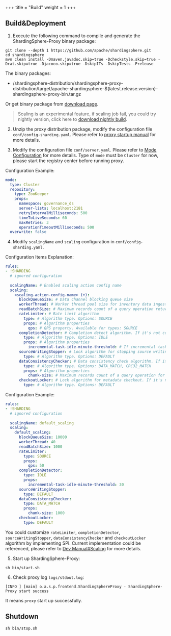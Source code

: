 +++
title = "Build"
weight = 1
+++

## Build&Deployment

1. Execute the following command to compile and generate the ShardingSphere-Proxy binary package:

```
git clone --depth 1 https://github.com/apache/shardingsphere.git
cd shardingsphere
mvn clean install -Dmaven.javadoc.skip=true -Dcheckstyle.skip=true -Drat.skip=true -Djacoco.skip=true -DskipITs -DskipTests -Prelease
```

The binary packages:
- /shardingsphere-distribution/shardingsphere-proxy-distribution/target/apache-shardingsphere-${latest.release.version}-shardingsphere-proxy-bin.tar.gz

Or get binary package from [download page]( https://shardingsphere.apache.org/document/current/en/downloads/ ).

> Scaling is an experimental feature, if scaling job fail, you could try nightly version, click here to [download nightly build]( https://github.com/apache/shardingsphere#nightly-builds ).

2. Unzip the proxy distribution package, modify the configuration file `conf/config-sharding.yaml`. Please refer to [proxy startup manual](/en/user-manual/shardingsphere-proxy/startup/bin/) for more details.

3. Modify the configuration file `conf/server.yaml`. Please refer to [Mode Configuration](/en/user-manual/shardingsphere-jdbc/yaml-config/mode/) for more details.
Type of `mode` must be `Cluster` for now, please start the registry center before running proxy.

Configuration Example:
```yaml
mode:
  type: Cluster
  repository:
    type: ZooKeeper
    props:
      namespace: governance_ds
      server-lists: localhost:2181
      retryIntervalMilliseconds: 500
      timeToLiveSeconds: 60
      maxRetries: 3
      operationTimeoutMilliseconds: 500
  overwrite: false
```

4. Modify `scalingName` and `scaling` configuration in `conf/config-sharding.yaml`. 

Configuration Items Explanation:
```yaml
rules:
- !SHARDING
  # ignored configuration
  
  scalingName: # Enabled scaling action config name
  scaling:
    <scaling-action-config-name> (+):
      blockQueueSize: # Data channel blocking queue size
      workerThread: # Worker thread pool size for inventory data ingestion and data importing
      readBatchSize: # Maximum records count of a query operation returning
      rateLimiter: # Rate limit algorithm
        type: # Algorithm type. Options: SOURCE
        props: # Algorithm properties
          qps: # QPS property. Available for types: SOURCE
      completionDetector: # Completion detect algorithm. If it's not configured, then system won't continue to do next steps automatically.
        type: # Algorithm type. Options: IDLE
        props: # Algorithm properties
          incremental-task-idle-minute-threshold: # If incremental tasks is idle more than so much minutes, then it could be considered as almost completed. Available for types: IDLE
      sourceWritingStopper: # Lock algorithm for stopping source writing. If it's not configured, then system will skip this step.
        type: # Algorithm type. Options: DEFAULT
      dataConsistencyChecker: # Data consistency check algorithm. If it's not configured, then system will skip this step.
        type: # Algorithm type. Options: DATA_MATCH, CRC32_MATCH
        props: # Algorithm properties
          chunk-size: # Maximum records count of a query operation for check
      checkoutLocker: # Lock algorithm for metadata checkout. If it's not configured, then system will skip this step.
        type: # Algorithm type. Options: DEFAULT
```

Configuration Example:
```yaml
rules:
- !SHARDING
  # ignored configuration
  
  scalingName: default_scaling
  scaling:
    default_scaling:
      blockQueueSize: 10000
      workerThread: 40
      readBatchSize: 1000
      rateLimiter:
        type: SOURCE
        props:
          qps: 50
      completionDetector:
        type: IDLE
        props:
          incremental-task-idle-minute-threshold: 30
      sourceWritingStopper:
        type: DEFAULT
      dataConsistencyChecker:
        type: DATA_MATCH
        props:
          chunk-size: 1000
      checkoutLocker:
        type: DEFAULT
```

You could customize `rateLimiter`, `completionDetector`, `sourceWritingStopper`, `dataConsistencyChecker` and `checkoutLocker` algorithm by implementing SPI. Current implementation could be referenced, please refer to [Dev Manual#Scaling](/en/dev-manual/scaling/) for more details.

5. Start up ShardingSphere-Proxy:

```
sh bin/start.sh
```

6. Check proxy log `logs/stdout.log`:

```
[INFO ] [main] o.a.s.p.frontend.ShardingSphereProxy - ShardingSphere-Proxy start success
```

It means `proxy` start up successfully.

## Shutdown

```
sh bin/stop.sh
```
